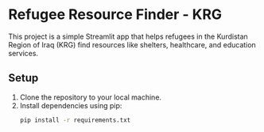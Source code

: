 # Refugee Resource Finder - KRG

This project is a simple Streamlit app that helps refugees in the Kurdistan Region of Iraq (KRG) find resources like shelters, healthcare, and education services.

## Setup

1. Clone the repository to your local machine.
2. Install dependencies using pip:
   ```bash
   pip install -r requirements.txt
